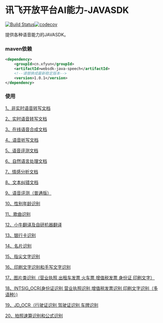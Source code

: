 # 讯飞开放平台AI能力-JAVASDK

[![Build Status](https://www.travis-ci.com/iFLYTEK-OP/websdk-java.svg?branch=feature-ci)](https://www.travis-ci.com/iFLYTEK-OP/websdk-java)[![codecov](https://codecov.io/gh/iFLYTEK-OP/websdk-java/branch/feature-ci/graph/badge.svg?token=KQRe0Igv9b)](https://codecov.io/gh/iFLYTEK-OP/websdk-java)

提供各种语音能力的JAVASDK。

### maven依赖
```xml
<dependency>
    <groupId>cn.xfyun</groupId>
    <artifactId>websdk-java-speech</artifactId>
    <!--请替换成最新稳定版本-->
    <version>1.0.1</version>
</dependency>
```

### 使用

[1、非实时语音转写文档](https://github.com/iFLYTEK-OP/websdk-java-speech/blob/master/LFASR.md)

[2、实时语音转写文档](https://github.com/iFLYTEK-OP/websdk-java-speech/blob/master/RTASR.md)

[3、在线语音合成文档](https://github.com/iFLYTEK-OP/websdk-java-speech/blob/master/TTS.md)

[4、语音听写文档](https://github.com/iFLYTEK-OP/websdk-java-speech/blob/master/IAT.md)

[5、语音评测文档](https://github.com/iFLYTEK-OP/websdk-java-speech/blob/master/ISE.md)

[6、自然语言处理文档](https://github.com/iFLYTEK-OP/websdk-java/blob/master/LTP.md)

[7、情感分析文档](https://github.com/iFLYTEK-OP/websdk-java-speech/blob/master/SA.md)

[8、文本纠错文档](https://github.com/iFLYTEK-OP/websdk-java-speech/blob/master/TEXT_CHECK.md)

[9、语音评测（普通版）](https://github.com/iFLYTEK-OP/websdk-java-speech/blob/master/ISE_HTTP.md)

[10、性别年龄识别](https://github.com/iFLYTEK-OP/websdk-java-speech/blob/master/IGR.md)

[11、歌曲识别](https://github.com/iFLYTEK-OP/websdk-java-speech/blob/master/QBH.md)

[12、小牛翻译及自研机器翻译](https://github.com/iFLYTEK-OP/websdk-java/blob/master/TRANSLATE.md)

[13、银行卡识别](https://github.com/iFLYTEK-OP/websdk-java/blob/master/BANK_CARD.md)

[14、名片识别](https://github.com/iFLYTEK-OP/websdk-java/blob/master/BUSINESS_CARD.md)

[15、指尖文字识别](https://github.com/iFLYTEK-OP/websdk-java/blob/master/FINGER_OCR.md)

[16、印刷文字识别和手写文字识别](https://github.com/iFLYTEK-OP/websdk-java/blob/master/GENERAL_WORDS.md)

[17、图片类识别（营业执照 出租车发票 火车票 增值税发票 身份证 印刷文字）](https://github.com/iFLYTEK-OP/websdk-java/blob/master/IMAGE_WORD.md)

[18、INTSIG_OCR(身份证识别 营业执照识别 增值税发票识别 印刷文字识别（多语种）)](https://github.com/iFLYTEK-OP/websdk-java/blob/master/INTSIG_OCR.md)

[19、JD_OCR（行驶证识别 驾驶证识别  车牌识别](https://github.com/iFLYTEK-OP/websdk-java/blob/master/JD_OCR.md)

[20、拍照速算识别和公式识别](https://github.com/iFLYTEK-OP/websdk-java/blob/master/ITR.md)
